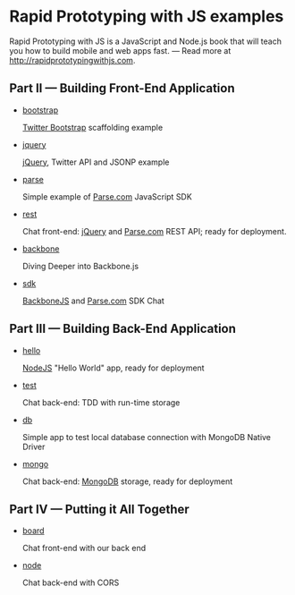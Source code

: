 # Rapid Prototyping with JS examples

Rapid Prototyping with JS is a JavaScript and Node.js book that will teach you how to build mobile and web apps fast. — Read more at
<http://rapidprototypingwithjs.com>.

## Part II — Building Front-End Application

* [bootstrap](https://github.com/azat-co/rpjs/tree/master/bootstrap)
 	
 	[Twitter Bootstrap] scaffolding example


* [jquery](https://github.com/azat-co/rpjs/tree/master/jquery)
	
	[jQuery], Twitter API and JSONP example

* [parse](https://github.com/azat-co/rpjs/tree/master/parse)
	
	Simple example of [Parse.com] JavaScript SDK

* [rest](https://github.com/azat-co/rpjs/tree/master/rest)
	
	Chat front-end: [jQuery] and [Parse.com] REST API; ready for deployment.

* [backbone](https://github.com/azat-co/rpjs/tree/master/backbone)

	Diving Deeper into Backbone.js

* [sdk](https://github.com/azat-co/rpjs/tree/master/sdk)
	
	[BackboneJS] and [Parse.com] SDK Chat

## Part III — Building Back-End Application

* [hello](https://github.com/azat-co/rpjs/tree/master/hello)
	
	[NodeJS] "Hello World" app, ready for deployment
	
* [test](https://github.com/azat-co/rpjs/tree/master/test)

	Chat back-end: TDD with run-time storage

* [db](https://github.com/azat-co/rpjs/tree/master/db)
	
	Simple app to test local database connection with MongoDB Native Driver

* [mongo](https://github.com/azat-co/rpjs/tree/master/mongo)
	
	Chat back-end: [MongoDB] storage, ready for deployment

## Part IV — Putting it All Together

* [board](https://github.com/azat-co/rpjs/tree/master/board)

	Chat front-end with our back end

* [node](https://github.com/azat-co/rpjs/tree/master/node)
	
	Chat back-end with CORS



[BackboneJS]: http://backbonejs.org
[UnderscoreJS]: http://underscorejs.org
[jQuery]: http://jquery.com
[Parse.com]: http://parse.com
[LESS]: http://lesscss.org
[LESS app]: http://incident57.com/less/
[Twitter Bootstrap]: http://twitter.github.com/bootstrap
[Heroku]: http://heroku.com
[Windows Azure]: http://windowsazure.com
[Git]: http://git-scm.com
[GitHub]: http://github.com
[NodeJS]: http://nodejs.org "NodeJS"
[MongoDB]: http://mongodb.org
[Chrome]:	http://www.google.com/chrome
[Safari]:	http://www.apple.com/safari/
[Firefox]:	http://www.mozilla.org/en-US/firefox/new/
[Firebug]: http://getfirebug.com/
[WebStorm]: http://www.jetbrains.com/webstorm/
[Cygwin]:	http://www.cygwin.com/
[PuTTY]: http://www.chiark.greenend.org.uk/~sgtatham/putty/
[NPM]: https://npmjs.org
[MongoHQ]: https://addons.heroku.com/mongohq
[Foreman]: https://github.com/ddollar/foreman
[MAMP]:	http://www.mamp.info/en/index.html
[XAMPP]:	http://www.apachefriends.org/en/xampp.html
[CORS]: http://www.w3.org/TR/cors/
[MongoHQ]: https://www.mongohq.com/home
[MongoHQ add-on]: https://addons.heroku.com/mongohq

